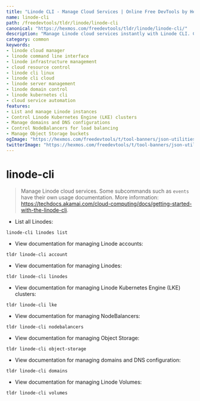 ```yaml
---
title: "Linode CLI - Manage Cloud Services | Online Free DevTools by Hexmos"
name: linode-cli
path: /freedevtools/tldr/linode/linode-cli
canonical: "https://hexmos.com/freedevtools/tldr/linode/linode-cli/"
description: "Manage Linode cloud services instantly with Linode CLI. Control Linodes, manage domains, and configure DNS settings. Free online tool, no registration required."
category: common
keywords:
- linode cloud manager
- linode command line interface
- linode infrastructure management
- cloud resource control
- linode cli linux
- linode cli cloud
- linode server management
- linode domain control
- linode kubernetes cli
- cloud service automation
features:
- List and manage Linode instances
- Control Linode Kubernetes Engine (LKE) clusters
- Manage domains and DNS configurations
- Control NodeBalancers for load balancing
- Manage Object Storage buckets
ogImage: "https://hexmos.com/freedevtools/t/tool-banners/json-utilities-banner.png"
twitterImage: "https://hexmos.com/freedevtools/t/tool-banners/json-utilities-banner.png"
---
```


# linode-cli

> Manage Linode cloud services.
> Some subcommands such as `events` have their own usage documentation.
> More information: <https://techdocs.akamai.com/cloud-computing/docs/getting-started-with-the-linode-cli>.

- List all Linodes:

`linode-cli linodes list`

- View documentation for managing Linode accounts:

`tldr linode-cli account`

- View documentation for managing Linodes:

`tldr linode-cli linodes`

- View documentation for managing Linode Kubernetes Engine (LKE) clusters:

`tldr linode-cli lke`

- View documentation for managing NodeBalancers:

`tldr linode-cli nodebalancers`

- View documentation for managing Object Storage:

`tldr linode-cli object-storage`

- View documentation for managing domains and DNS configuration:

`tldr linode-cli domains`

- View documentation for managing Linode Volumes:

`tldr linode-cli volumes`
